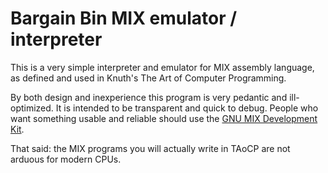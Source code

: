 # Bargain Bin MIX emulator / interpreter

This is a very simple interpreter and emulator for MIX assembly language, as defined and used in Knuth's The Art of Computer Programming.

By both design and inexperience this program is very pedantic and ill-optimized. It is intended to be transparent and quick to debug. People who want something usable and reliable should use the [GNU MIX Development Kit](https://en.wikipedia.org/wiki/GNU_MIX_Development_Kit).

That said: the MIX programs you will actually write in TAoCP are not arduous for modern CPUs.